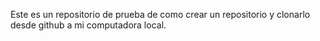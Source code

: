 Este es un repositorio de prueba de como crear un repositorio y clonarlo desde github a mi computadora local.